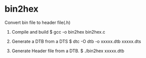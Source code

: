 # bin2hex

Convert bin file to header file(.h)

1. Compile and build
    $ gcc -o bin2hex bin2hex.c
    
2. Generate a DTB from a DTS
    $ dtc -O dtb -o xxxxx.dtb xxxxx.dts
    
3. Generate Header file from a DTB.
    $ ./bin2hex xxxxx.dtb

